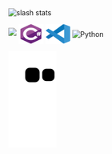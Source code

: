   ##

![slash stats](https://github-readme-stats.vercel.app/api?username=slashstranger&theme=blue-green)

<div style="display: inline_block">
<img src="https://dcbadge.vercel.app/api/shield/705767051586830419"/>
    
<img align="center" alt="vsc-Csharp" height="40" width="50" src="https://raw.githubusercontent.com/devicons/devicon/master/icons/csharp/csharp-original.svg">
    <img align="center" alt="vsc-vscode" height="40" width="50" src="https://raw.githubusercontent.com/devicons/devicon/master/icons/vscode/vscode-original.svg">
     <img align="center" alt="Python" height="40" width="40" src="https://user-images.githubusercontent.com/110546829/182630395-fdf20ed7-8d8c-4fd8-b8ef-a5ed25da649d.png"
</div><br/>

<div> 
 


 
  ![Snake animation](https://raw.githubusercontent.com/rafaballerini/rafaballerini/a7fcec19b2830125e9c49ba9139a9dad95f0b64a/github-contribution-grid-snake.svg)
 
</div>
